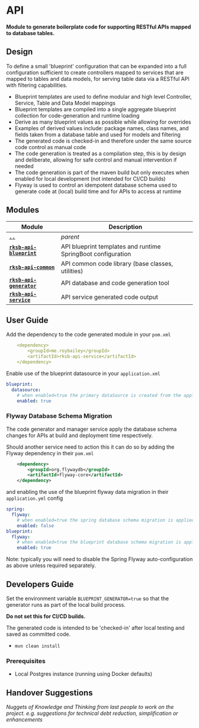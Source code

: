 # API

**Module to generate boilerplate code for supporting RESTful APIs mapped to database tables.**


## Design

To define a small 'blueprint' configuration that can be expanded into a full configuration sufficient to create
controllers mapped to services that are mapped to tables and data models,
for serving table data via a RESTful API with filtering capabilities.

* Blueprint templates are used to define modular and high level Controller, Service, Table and Data Model mappings
* Blueprint templates are compiled into a single aggregate blueprint collection for code-generation and runtime loading
* Derive as many blueprint values as possible while allowing for overrides
* Examples of derived values include: package names, class names, and fields taken from a database table and used for models and filtering
* The generated code is checked-in and therefore under the same source code control as manual code
* The code generation is treated as a compilation step, this is by design and deliberate, allowing for safe control and manual intervention if needed
* The code generation is part of the maven build but only executes when enabled for local development (not intended for CI/CD builds)
* Flyway is used to control an idempotent database schema used to generate code at (local) build time and for APIs to access at runtime


## Modules

Module          | Description
--------------- | ------------- 
[**`..`**](../README.md) | *parent*
[**`rksb-api-blueprint`**](./rksb-api-blueprint/README.md)    |  API blueprint templates and runtime SpringBoot configuration
[**`rksb-api-common`**](./rksb-api-common/README.md)          |  API common code library (base classes, utilities)
[**`rksb-api-generator`**](./rksb-api-generator/README.md)    |  API database and code generation tool
[**`rksb-api-service`**](./rksb-api-service/README.md)        |  API service generated code output


## User Guide

Add the dependency to the code generated module in your `pom.xml`

```yaml
    <dependency>
        <groupId>me.roybailey</groupId>
        <artifactId>rksb-api-service</artifactId>
    </dependency>
```

Enable use of the blueprint datasource in your `application.xml`

```yaml
blueprint:
  datasource:
    # when enabled=true the primary dataSource is created from the application-blueprint.yml properties
    enabled: true
```

### Flyway Database Schema Migration

The code generator and manager service apply the database schema changes for APIs at build and deployment time respectively.

Should another service need to action this it can do so by adding the Flyway dependency in their `pom.xml`

```xml
    <dependency>
        <groupId>org.flywaydb</groupId>
        <artifactId>flyway-core</artifactId>
    </dependency>
```
and enabling the use of the blueprint flyway data migration in their `application.yml` config

```yaml
spring:
  flyway:
    # when enabled=true the spring database schema migration is applied to the flyway datasource
    enabled: false
blueprint:
  flyway:
    # when enabled=true the blueprint database schema migration is applied to the blueprint datasource
    enabled: true
```

Note: typically you will need to disable the Spring Flyway auto-configuration as above unless required separately.


## Developers Guide

Set the environment variable `BLUEPRINT_GENERATOR=true` so that the generator runs as part of the local build process.

**Do not set this for CI/CD builds.**

The generated code is intended to be 'checked-in' after local testing and saved as committed code.

* `mvn clean install`


### Prerequisites

* Local Postgres instance (running using Docker defaults)


## Handover Suggestions

_Nuggets of Knowledge and Thinking from last people to work on the project._
_e.g. suggestions for technical debt reduction, simplification or enhancements_


